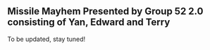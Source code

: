## Missile Mayhem Presented by Group 52 2.0 consisting of Yan, Edward and Terry

To be updated, stay tuned!

